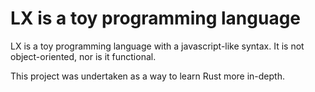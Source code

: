 # LX is a toy programming language

LX is a toy programming language with a javascript-like syntax. It is not object-oriented, nor is it functional.

This project was undertaken as a way to learn Rust more in-depth.
